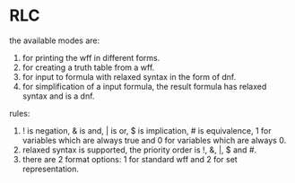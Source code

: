 # RLC

the available modes are:
  1) for printing the wff in different forms.
  2) for creating a truth table from a wff.
  3) for input to formula with relaxed syntax in the form of dnf.
  4) for simplification of a input formula, the result formula has relaxed syntax and is a dnf.

rules:
1) ! is negation, & is and, | is or, $ is implication, # is equivalence, 1 for variables which are always true and 0 for variables which are always 0.
2) relaxed syntax is supported, the priority order is !, &, |, $ and #.
3) there are 2 format options: 1 for standard wff and 2 for set representation.
